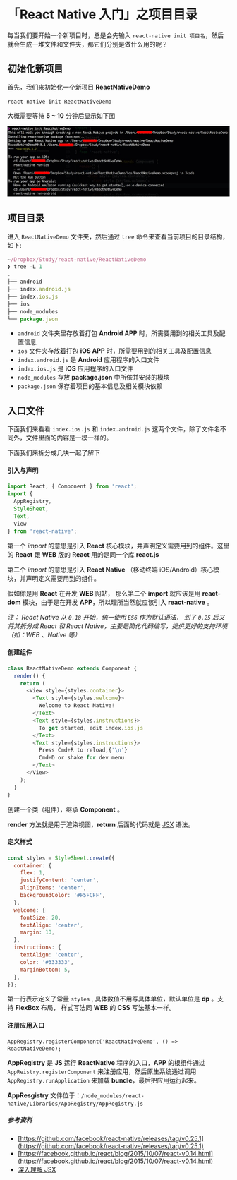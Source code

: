 # 「React Native 入门」之项目目录

每当我们要开始一个新项目时，总是会先输入 `react-native init 项目名`，然后就会生成一堆文件和文件夹，那它们分别是做什么用的呢？



## 初始化新项目

首先，我们来初始化一个新项目 **ReactNativeDemo**

`react-native init ReactNativeDemo`

大概需要等待 **5 ~ 10** 分钟后显示如下图

![01](img/01.jpg)



## 项目目录

进入 `ReactNativeDemo` 文件夹，然后通过 `tree` 命令来查看当前项目的目录结构，如下:

```javascript
~/Dropbox/Study/react-native/ReactNativeDemo   
❯ tree -L 1
.
├── android
├── index.android.js
├── index.ios.js
├── ios
├── node_modules
└── package.json
```

- `android` 文件夹里存放着打包 **Android APP** 时，所需要用到的相关工具及配置信息
- `ios` 文件夹存放着打包 **iOS APP** 时，所需要用到的相关工具及配置信息
- `index.android.js` 是 **Android** 应用程序的入口文件
- `index.ios.js` 是 **iOS** 应用程序的入口文件
- `node_modules` 存放 **package.json** 中所依并安装的模块
- `package.json`  保存着项目的基本信息及相关模块依赖




## 入口文件

下面我们来看看 `index.ios.js` 和 `index.android.js` 这两个文件，除了文件名不同外，文件里面的内容是一模一样的。



下面我们来拆分成几块一起了解下

#### 引入与声明

```javascript
import React, { Component } from 'react';
import {
  AppRegistry,
  StyleSheet,
  Text,
  View
} from 'react-native';
```

第一个 *import* 的意思是引入 **React** 核心模块，并声明定义需要用到的组件。这里的 **React** 跟 **WEB** 版的 **React** 用的是同一个库 **react.js**

第二个 *import* 的意思是引入 **React Native**  （移动终端 iOS/Android）核心模块，并声明定义需要用到的组件。

假如你是用 **React** 在开发 **WEB** 网站， 那么第二个 **import** 就应该是用 **react-dom** 模块，由于是在开发 **APP**，所以理所当然就应该引入 **react-native** 。

*注： React Native 从 ``0.18`` 开始，统一使用 `ES6` 作为默认语法， 到了 `0.25`  后又将其拆分成  React 和 React Native，主要是简化代码编写，提供更好的支持环境（如：WEB 、Native 等）*



#### 创建组件

```javascript
class ReactNativeDemo extends Component {
  render() {
    return (
      <View style={styles.container}>
        <Text style={styles.welcome}>
          Welcome to React Native!
        </Text>
        <Text style={styles.instructions}>
          To get started, edit index.ios.js
        </Text>
        <Text style={styles.instructions}>
          Press Cmd+R to reload,{'\n'}
          Cmd+D or shake for dev menu
        </Text>
      </View>
    );
  }
}
```

创建一个类（组件），继承 **Component** 。

**render** 方法就是用于渲染视图，**return** 后面的代码就是 [JSX](https://facebook.github.io/react/blog/2015/10/07/react-v0.14.html) 语法。



#### 定义样式

```javascript
const styles = StyleSheet.create({
  container: {
    flex: 1,
    justifyContent: 'center',
    alignItems: 'center',
    backgroundColor: '#F5FCFF',
  },
  welcome: {
    fontSize: 20,
    textAlign: 'center',
    margin: 10,
  },
  instructions: {
    textAlign: 'center',
    color: '#333333',
    marginBottom: 5,
  },
});
```

第一行表示定义了常量 `styles` , 具体数值不用写具体单位，默认单位是 **dp** 。支持 **FlexBox** 布局， 样式写法同 **WEB** 的 **CSS** 写法基本一样。



#### 注册应用入口

```
AppRegistry.registerComponent('ReactNativeDemo', () => ReactNativeDemo);
```

**AppRegistry** 是 **JS** 运行 **ReactNative** 程序的入口，**APP** 的根组件通过 ```AppReistry.registerComponent``` 来注册应用，然后原生系统通过调用 ```AppRegistry.runApplication``` 来加载 **bundle**，最后把应用运行起来。

**AppResgistry** 文件位于：```/node_modules/react-native/Libraries/AppRegistry/AppRegistry.js```





##### 参考资料

- [https://github.com/facebook/react-native/releases/tag/v0.25.1](https://github.com/facebook/react-native/releases/tag/v0.25.1)
- [https://facebook.github.io/react/blog/2015/10/07/react-v0.14.html](https://facebook.github.io/react/blog/2015/10/07/react-v0.14.html)
- [深入理解 JSX](https://facebook.github.io/react/blog/2015/10/07/react-v0.14.html)


